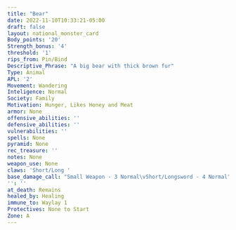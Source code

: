 ```yaml
---
title: "Bear"
date: 2022-11-10T10:33:21-05:00
draft: false
layout: national_monster_card
Body_points: '20'
Strength_bonus: '4'
threshold: '1'
rips_from: Pin/Bind
Descriptive_Phrase: "A big bear with thick brown fur"
Type: Animal
APL: '2'
Movement: Wandering
Inteligence: Normal
Society: Family
Motivation: Hunger, Likes Honey and Meat
armor: None
offensive_abilities: ''
defensive_abilities: ''
vulnerabilities: ''
spells: None
pyramid: None
rec_treasure: ''
notes: None
weapon_use: None
claws: 'Short/Long '
base_damage_call: "Small Weapon - 3 Normal\vShort/Longsword - 4 Normal"
'': ''
at_death: Remains
healed_by: Healing
immune_to: Waylay 1
Protectives: None to Start
Zone: A
---
```


